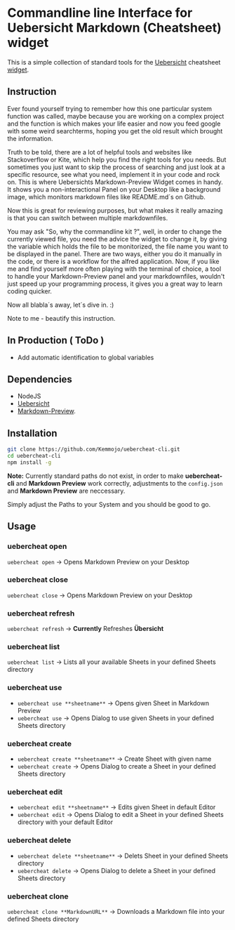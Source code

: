 # Commandline line Interface for Uebersicht Markdown (Cheatsheet) widget

This is a simple collection of standard tools for the [Uebersicht](http://tracesof.net/uebersicht/ "Home of Uebersicht") cheatsheet [widget](http://tracesof.net/uebersicht-widgets/#markdown_cheat_sheet "Markdown Preview Widget").

## Instruction

Ever found yourself trying to remember how this one particular system function was called, maybe because you are working on a complex project and the function is which makes your life easier and now you feed google with some weird searchterms, hoping you get the old result which brought the information.

Truth to be told, there are a lot of helpful tools and websites like Stackoverflow or Kite, which help you find the right tools for you needs. But sometimes you just want to skip the process of searching and just look at a specific resource, see what you need, implement it in your code and rock on. This is where Uebersichts Markdown-Preview Widget comes in handy. It shows you a non-interactional Panel on your Desktop like a background image, which monitors markdown files like README.md´s on Github.

Now this is great for reviewing purposes, but what makes it really amazing is that you can switch between multiple markdownfiles.

You may ask "So, why the commandline kit ?", well, in order to change the currently viewed file, you need the advice the widget to change it, by giving the variable which holds the file to be monitorized, the file name you want to be displayed in the panel. There are two ways, either you do it manually in the code, or there is a workflow for the alfred application. Now, if you like me and find yourself more often playing with the terminal of choice, a tool to handle your Markdown-Preview panel and your markdownfiles, wouldn't just speed up your programming process, it gives you a great way to learn coding quicker.

Now all blabla´s away, let´s dive in. :)

Note to me - beautify this instruction.

## In Production ( ToDo )

- Add automatic identification to global variables

## Dependencies

- NodeJS
- [Uebersicht](http://tracesof.net/uebersicht/ "Home of Uebersicht")
- [Markdown-Preview](http://tracesof.net/uebersicht-widgets/#markdown_cheat_sheet "Markdown Preview Widget").

## Installation

```zsh
git clone https://github.com/Kemmojo/uebercheat-cli.git
cd uebercheat-cli
npm install -g
```

**Note:** Currently standard paths do not exist, in order to make **uebercheat-cli** and **Markdown Preview** work correctly, adjustments to the `config.json` and **Markdown Preview** are neccessary.

Simply adjust the Paths to your System and you should be good to go.

## Usage

### uebercheat open

`uebercheat open` -> Opens Markdown Preview on your Desktop

### uebercheat close

`uebercheat close` -> Opens Markdown Preview on your Desktop

### uebercheat refresh

`uebercheat refresh` -> **Currently** Refreshes **Übersicht**

### uebercheat list

`uebercheat list` -> Lists all your available Sheets in your defined Sheets directory

### uebercheat use

- `uebercheat use **sheetname**` -> Opens given Sheet in Markdown Preview
- `uebercheat use` -> Opens Dialog to use given Sheets in your defined Sheets directory

### uebercheat create

- `uebercheat create **sheetname**` -> Create Sheet with given name
- `uebercheat create` -> Opens Dialog to create a Sheet in your defined Sheets directory

### uebercheat edit

- `uebercheat edit **sheetname**` -> Edits given Sheet in default Editor
- `uebercheat edit` -> Opens Dialog to edit a Sheet in your defined Sheets directory with your default Editor

### uebercheat delete

- `uebercheat delete **sheetname**` -> Delets Sheet in your defined Sheets directory
- `uebercheat delete` -> Opens Dialog to delete a Sheet in your defined Sheets directory

### uebercheat clone

`uebercheat clone **MarkdownURL**` -> Downloads a Markdown file into your defined Sheets directory
